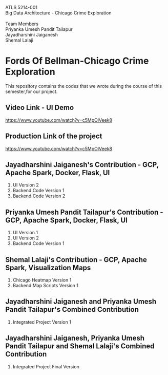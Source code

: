 ATLS 5214-001 </br>
Big Data Architecture - Chicago Crime Exploration</br>
<br/>
Team Members </br>
Priyanka Umesh Pandit Tailapur </br>
Jayadharshini Jaiganesh </br>
Shemal Lalaji </br>

# Fords Of Bellman-Chicago Crime Exploration</br>
This repository contains the codes that we wrote during the course of this semester,for our project.<br/>

## Video Link - UI Demo
https://www.youtube.com/watch?v=c5MpOlVeek8

## Production Link of the project
https://www.youtube.com/watch?v=c5MpOlVeek8

## Jayadharshini Jaiganesh's Contribution - GCP, Apache Spark, Docker, Flask, UI <br/>
1. UI Version 2 <br/>
2. Backend Code Version 1 <br/>
3. Backend Code Version 2 <br/>


## Priyanka Umesh Pandit Tailapur's Contribution - GCP, Apache Spark, Docker, Flask, UI<br/>
1. UI Version 1 <br/>
2. UI Version 2 <br/>
3. Backend Code Version 1 <br/>

## Shemal Lalaji's Contribution -  GCP, Apache Spark, Visualization Maps<br/>
1. Chicago Heatmap Version 1 <br/>
2. Backend Map Scripts Version 1 <br/>

## Jayadharshini Jaiganesh and Priyanka Umesh Pandit Tailapur's Combined Contribution <br/>
1. Integrated Project Version 1 <br/>

## Jayadharshini Jaiganesh, Priyanka Umesh Pandit Tailapur and Shemal Lalaji's Combined Contribution <br/>
1. Integrated Project Final Version <br/>
